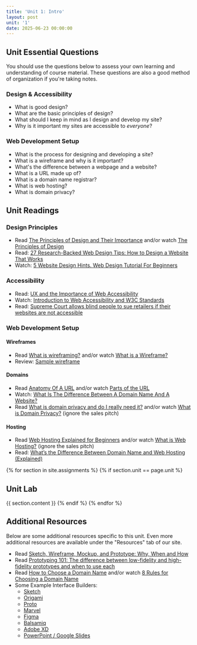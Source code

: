 ```yaml
---
title: 'Unit 1: Intro'
layout: post
unit: '1'
date: 2025-06-23 00:00:00
---
```


## Unit Essential Questions
You should use the questions below to assess your own learning and understanding of course material. These questions are also a good method of organization if you're taking notes.

### Design & Accessibility
- What is good design?
- What are the basic principles of design?
- What should I keep in mind as I design and develop my site?
- Why is it important my sites are accessible to *everyone*?

### Web Development Setup 
- What is the process for designing and developing a site?
- What is a wireframe and why is it important?
- What's the difference between a webpage and a website?
- What is a URL made up of?
- What is a domain name registrar?
- What is web hosting?
- What is domain privacy?


## Unit Readings
### Design Principles
- Read [The Principles of Design and Their Importance](https://www.toptal.com/designers/ui/principles-of-design)
 and/or watch [The Principles of Design](https://www.youtube.com/watch?v=ZK86XQ1iFVs)
- Read: [27 Research-Backed Web Design Tips: How to Design a Website That Works](https://www.orbitmedia.com/blog/web-design-tips/)
- Watch: [5 Website Design Hints. Web Design Tutorial For Beginners](https://www.youtube.com/watch?v=j2G1IUpRiPY)

### Accessibility
- Read: [UX and the Importance of Web Accessibility](https://www.toptal.com/designers/ui/importance-web-accessibility)
- Watch: [Introduction to Web Accessibility and W3C Standards](https://www.youtube.com/watch?v=20SHvU2PKsM)
- Read: [Supreme Court allows blind people to sue retailers if their websites are not accessible](https://www.latimes.com/politics/story/2019-10-07/blind-person-dominos-ada-supreme-court-disabled)


### Web Development Setup 
#### Wireframes
- Read [What is wireframing?](https://www.experienceux.co.uk/faqs/what-is-wireframing/) and/or watch [What is a Wireframe?](https://www.youtube.com/watch?v=T0vt3nLZKks)
- Review: [Sample wireframe](https://justcoded.com/wp-content/uploads/2019/02/difference-between-mockups-wireframes-and-prototypes.png)

#### Domains
- Read [Anatomy Of A URL](https://web.archive.org/web/20240615100723/https://websitebuilders.com/how-to/web-at-a-glance/url-anatomy/) and/or watch [Parts of the URL](https://www.youtube.com/watch?v=3ytQJvqzKu8)
- Watch: [What Is The Difference Between A Domain Name And A Website?](https://www.youtube.com/watch?v=BVoxVX__AdU)
- Read [What is domain privacy and do I really need it?](https://hostpapa.blog/security/domain-privacy-really-need/) and/or watch [What is Domain Privacy?](https://www.youtube.com/watch?v=UTcf0ryy3F0) (ignore the sales pitch)

#### Hosting
- Read [Web Hosting Explained for Beginners](https://www.hostinger.com/tutorials/what-is-web-hosting/) and/or watch [What is Web Hosting?](https://www.youtube.com/watch?v=qaMf4hHR2hg) (ignore the sales pitch)
- Read: [What’s the Difference Between Domain Name and Web Hosting (Explained)](https://www.wpbeginner.com/beginners-guide/whats-the-difference-between-domain-name-and-web-hosting-explained/)


{% for section in site.assignments %}
{% if section.unit == page.unit %}
## Unit Lab
{{ section.content }}
{% endif %}
{% endfor %}

## Additional Resources
Below are some additional resources specific to this unit. Even more additional resources are available under the "Resources" tab of our site.

- Read [Sketch, Wireframe, Mockup, and Prototype: Why, When and How](https://uxplanet.org/sketch-wireframe-mockup-and-prototype-why-when-and-how-29a25b3157c4)
- Read [Prototyping 101: The difference between low-fidelity and high-fidelity prototypes and when to use each](https://blog.adobe.com/en/publish/2017/11/29/prototyping-difference-low-fidelity-high-fidelity-prototypes-use)
- Read [How to Choose a Domain Name](https://websitesetup.org/choose-domain-name/) and/or watch [8 Rules for Choosing a Domain Name](https://www.youtube.com/watch?v=8r4Z3PizZ9g)
- Some Example Interface Builders:
	- [Sketch](https://www.sketch.com)
	- [Origami](https://origami.design)
	- [Proto](http://proto.io)
	- [Marvel](https://marvelapp.com)
	- [Figma](http://figma.com)
	- [Balsamiq](https://balsamiq.com)
	- [Adobe XD](https://www.adobe.com/products/xd/learn/get-started/what-is-adobe-xd-used-for.html)
	- [PowerPoint / Google Slides](https://medium.com/@keynotopia/how-to-use-powerpoint-as-a-ui-prototyping-tool-cca0491b2be5)

<!-- FEEDBACK

For what could use improvement, we had resources on what to use for wireframing but there were no resources on how best to use them. I think because of this, most people would resort to hand-drawn wireframes as they would spend time learning how to use the suggested wireframing tools.
	For the assignment, I think directing us towards a certain wireframing tool or quickly highlighting differences between tools may have been helpful.

there was a lot of information and I think one unifying paragraph/page could've helped synthesize it

More concrete wireframe examples

I would have appreciated more concrete/direct resources to aid with the lab, as I feel like effective wireframing is perhaps not as intuitive as is implied by the current resources. Maybe a recorded demo of doing partial wireframing would be helpful, showing how some common tools are used and some frequently occurring challenges people encounter when wireframing.

The content on web hosting / domains felt a little too surface-level to be useful. I know it's not the focus of the course, but I would've appreciated more details (or at least links to more details).

a FAQ-type sections to address commonly-asked questions which may help for future iterations of the class.

timeline / ETA for completion 

I think it would be cool if there was a bookmark list or table of contents in the lecture so that we knew what each part of the video entailed and we can go to those parts for future reference.

Another suggestion that I have is how in the recorded lecture, it would be especially helpful if there could be a demo similar to what we'll do for the unit lab. For instance, demoing how wireframes are drawn and connected between each other would allow me to have a better understanding of what to do and get out of the labs for each unit.
-->

<!-- ### Testing Accessibility

- How can I ensure my sites are accessible to everyone?

- Read: [The 6 Simplest Web Accessibility Tests Anyone Can Do](https://karlgroves.com/2013/09/05/the-6-simplest-web-accessibility-tests-anyone-can-do)
- Watch: [How I do an accessibility check -- A11ycasts #11](https://www.youtube.com/watch?v=cOmehxAU_4s)
- Check out [W3C's Markup Validation Service](http://validator.w3.org/) -->
